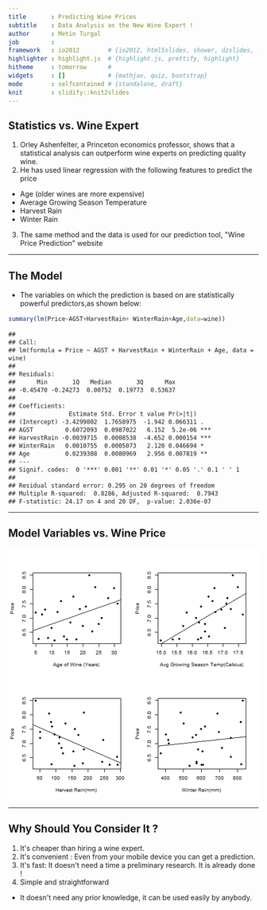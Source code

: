 ```yaml
---
title       : Predicting Wine Prices
subtitle    : Data Analysis as the New Wine Expert !
author      : Metin Turgal
job         : 
framework   : io2012        # {io2012, html5slides, shower, dzslides, ...}
highlighter : highlight.js  # {highlight.js, prettify, highlight}
hitheme     : tomorrow      # 
widgets     : []            # {mathjax, quiz, bootstrap}
mode        : selfcontained # {standalone, draft}
knit        : slidify::knit2slides
---
```


## Statistics vs. Wine Expert 

1. Orley Ashenfelter, a Princeton economics professor, shows that a statistical analysis can outperform wine experts on predicting quality wine.
2. He has used linear regression with the following features to predict the price 
 + Age (older wines are more expensive)
 + Average Growing Season Temperature
 + Harvest Rain
 + Winter Rain
3. The same method and the data is used for our prediction tool, "Wine Price Prediction" website 

---
## The Model
+ The variables on which the prediction is based on are statistically powerful predictors,as shown below:



```r
summary(lm(Price~AGST+HarvestRain+ WinterRain+Age,data=wine))
```

```
## 
## Call:
## lm(formula = Price ~ AGST + HarvestRain + WinterRain + Age, data = wine)
## 
## Residuals:
##      Min       1Q   Median       3Q      Max 
## -0.45470 -0.24273  0.00752  0.19773  0.53637 
## 
## Coefficients:
##               Estimate Std. Error t value Pr(>|t|)    
## (Intercept) -3.4299802  1.7658975  -1.942 0.066311 .  
## AGST         0.6072093  0.0987022   6.152  5.2e-06 ***
## HarvestRain -0.0039715  0.0008538  -4.652 0.000154 ***
## WinterRain   0.0010755  0.0005073   2.120 0.046694 *  
## Age          0.0239308  0.0080969   2.956 0.007819 ** 
## ---
## Signif. codes:  0 '***' 0.001 '**' 0.01 '*' 0.05 '.' 0.1 ' ' 1
## 
## Residual standard error: 0.295 on 20 degrees of freedom
## Multiple R-squared:  0.8286,	Adjusted R-squared:  0.7943 
## F-statistic: 24.17 on 4 and 20 DF,  p-value: 2.036e-07
```

---
## Model Variables vs. Wine Price

![plot of chunk unnamed-chunk-3](assets/fig/unnamed-chunk-3-1.png) 

---

## Why Should You Consider It ?

1. It's cheaper than hiring a wine expert.
2. It's convenient : Even from your mobile device you can get a prediction. 
3. It's fast: It doesn't need a time a preliminary research. It is already done ! 
4. Simple and straightforward 
 + It doesn't need any prior knowledge, it can be used easily by anybody.
 

